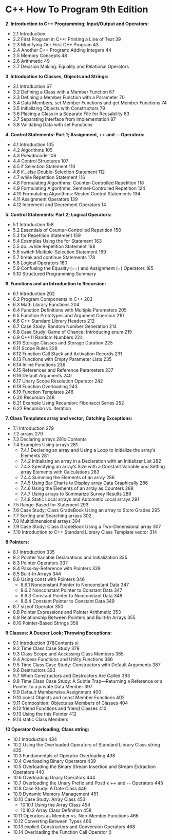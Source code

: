  # C++ How To Program 9th Edition
**2. Introduction to C++ Programming; Input/Output and Operators:**
  - 2.1 Introduction
  - 2.2 First Program in C++: Printing a Line of Text 39
  - 2.3 Modifying Our First C++ Program 43
  - 2.4 Another C++ Program: Adding Integers 44
  - 2.5 Memory Concepts 48
  - 2.6 Arithmetic 49
  - 2.7 Decision Making: Equality and Relational Operators
  
**3. Introduction to Classes, Objects and Strings:**
  - 3.1 Introduction 67
  - 3.2 Defining a Class with a Member Function 67
  - 3.3 Defining a Member Function with a Parameter 70
  - 3.4 Data Members, set Member Functions and get Member Functions 74
  - 3.5 Initializing Objects with Constructors 79
  - 3.6 Placing a Class in a Separate File for Reusability 83
  - 3.7 Separating Interface from Implementation 87
  - 3.8 Validating Data with set Functions
  
**4. Control Statements: Part 1; Assignment, ++ and -- Operators:**

  - 4.1 Introduction 105
  - 4.2 Algorithms 105
  - 4.3 Pseudocode 106
  - 4.4 Control Structures 107
  - 4.5 if Selection Statement 110
  - 4.6 if…else Double-Selection Statement 112
  - 4.7 while Repetition Statement 116
  - 4.8 Formulating Algorithms: Counter-Controlled Repetition 118
  - 4.9 Formulating Algorithms: Sentinel-Controlled Repetition 124
  - 4.10 Formulating Algorithms: Nested Control Statements 134
  - 4.11 Assignment Operators 139
  - 4.12 Increment and Decrement Operators 14
  
**5. Control Statements: Part 2; Logical Operators:**

  - 5.1 Introduction 158
  - 5.2 Essentials of Counter-Controlled Repetition 158
  - 5.3 for Repetition Statement 159
  - 5.4 Examples Using the for Statement 163
  - 5.5 do…while Repetition Statement 168
  - 5.6 switch Multiple-Selection Statement 169
  - 5.7 break and continue Statements 178
  - 5.8 Logical Operators 180
  - 5.9 Confusing the Equality (==) and Assignment (=) Operators 185
  - 5.10 Structured Programming Summary
  
**6. Functions and an Introduction to Recursion:**

  - 6.1 Introduction 202
  - 6.2 Program Components in C++ 203
  - 6.3 Math Library Functions 204
  - 6.4 Function Definitions with Multiple Parameters 205
  - 6.5 Function Prototypes and Argument Coercion 210
  - 6.6 C++ Standard Library Headers 212
  - 6.7 Case Study: Random Number Generation 214
  - 6.8 Case Study: Game of Chance; Introducing enum 219
  - 6.9 C++11 Random Numbers 224
  - 6.10 Storage Classes and Storage Duration 225
  - 6.11 Scope Rules 228
  - 6.12 Function Call Stack and Activation Records 231
  - 6.13 Functions with Empty Parameter Lists 235
  - 6.14 Inline Functions 236
  - 6.15 References and Reference Parameters 237
  - 6.16 Default Arguments 240
  - 6.17 Unary Scope Resolution Operator 242
  - 6.18 Function Overloading 243
  - 6.19 Function Templates 246
  - 6.20 Recursion 248
  - 6.21 Example Using Recursion: Fibonacci Series 252
  - 6.22 Recursion vs. Iteration
  
**7. Class Templates array and vector; Catching Exceptions:**

  - 7.1 Introduction 279
  - 7.2 arrays 279
  - 7.3 Declaring arrays 281x Contents
  - 7.4 Examples Using arrays 281
    - 7.4.1 Declaring an array and Using a Loop to Initialize the array’s Elements 281
    - 7.4.2 Initializing an array in a Declaration with an Initializer List 282
    - 7.4.3 Specifying an array’s Size with a Constant Variable and Setting array Elements with Calculations 283
    - 7.4.4 Summing the Elements of an array 286
    - 7.4.5 Using Bar Charts to Display array Data Graphically 286
    - 7.4.6 Using the Elements of an array as Counters 288
    - 7.4.7 Using arrays to Summarize Survey Results 289
    - 7.4.8 Static Local arrays and Automatic Local arrays 291
  - 7.5 Range-Based for Statement 293
  - 7.6 Case Study: Class GradeBook Using an array to Store Grades 295
  - 7.7 Sorting and Searching arrays 302
  - 7.8 Multidimensional arrays 304
  - 7.9 Case Study: Class GradeBook Using a Two-Dimensional array 307
  - 7.10 Introduction to C++ Standard Library Class Template vector 314
  
**8 Pointers:**

  - 8.1 Introduction 335
  - 8.2 Pointer Variable Declarations and Initialization 335
  - 8.3 Pointer Operators 337
  - 8.4 Pass-by-Reference with Pointers 339
  - 8.5 Built-In Arrays 344
  - 8.6 Using const with Pointers 346
    - 8.6.1 Nonconstant Pointer to Nonconstant Data 347
    - 8.6.2 Nonconstant Pointer to Constant Data 347
    - 8.6.3 Constant Pointer to Nonconstant Data 348
    - 8.6.4 Constant Pointer to Constant Data 349
  - 8.7 sizeof Operator 350
  - 8.8 Pointer Expressions and Pointer Arithmetic 353
  - 8.9 Relationship Between Pointers and Built-In Arrays 355
  - 8.10 Pointer-Based Strings 358
  
**9 Classes: A Deeper Look; Throwing Exceptions:**

  - 9.1 Introduction 378Contents xi
  - 9.2 Time Class Case Study 379
  - 9.3 Class Scope and Accessing Class Members 385
  - 9.4 Access Functions and Utility Functions 386
  - 9.5 Time Class Case Study: Constructors with Default Arguments 387
  - 9.6 Destructors 393
  - 9.7 When Constructors and Destructors Are Called 393
  - 9.8 Time Class Case Study: A Subtle Trap—Returning a Reference or a Pointer to a private Data Member 397
  - 9.9 Default Memberwise Assignment 400
  - 9.10 const Objects and const Member Functions 402
  - 9.11 Composition: Objects as Members of Classes 404
  - 9.12 friend Functions and friend Classes 410
  - 9.13 Using the this Pointer 412
  - 9.14 static Class Members
  
**10 Operator Overloading; Class string:**

  - 10.1 Introduction 434
  - 10.2 Using the Overloaded Operators of Standard Library Class string 435
  - 10.3 Fundamentals of Operator Overloading 438
  - 10.4 Overloading Binary Operators 439
  - 10.5 Overloading the Binary Stream Insertion and Stream Extraction Operators 440
  - 10.6 Overloading Unary Operators 444
  - 10.7 Overloading the Unary Prefix and Postfix ++ and -- Operators 445
  - 10.8 Case Study: A Date Class 446
  - 10.9 Dynamic Memory Management 451
  - 10.10 Case Study: Array Class 453
    - 10.10.1 Using the Array Class 454
    - 10.10.2 Array Class Definition 458
  - 10.11 Operators as Member vs. Non-Member Functions 466
  - 10.12 Converting Between Types 466
  - 10.13 explicit Constructors and Conversion Operators 468
  - 10.14 Overloading the Function Call Operator ()
